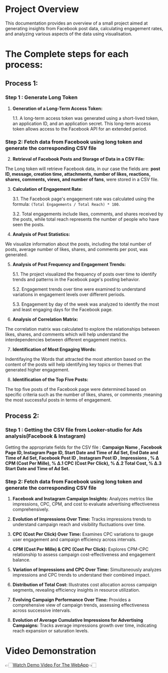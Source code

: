 # Project Overview

This documentation provides an overview of a small project aimed at generating insights from Facebook post data, calculating engagement rates, and analyzing various aspects of the data using visualisation.
# The Complete steps for each process:

## Process 1:
### Step 1 : Generate Long Token

1. **Generation of a Long-Term Access Token:**
   
   1.1. A long-term access token was generated using a short-lived token, an application ID, and an application secret. This long-term access token allows access to the Facebook API for an extended period.
### Step 2: Fetch data from Facebook using long token and generate the corresponding CSV file
2. **Retrieval of Facebook Posts and Storage of Data in a CSV File:**

The Long token will retrieve Facebook data, in our case the fields are: **post ID, message, creation time, attachments, number of likes, reactions, shares, comments, views, and number of fans**, were stored in a CSV file.

3. **Calculation of Engagement Rate:**
   
   3.1. The Facebook page's engagement rate was calculated using the formula: `(Total Engagements / Total Reach) * 100`.
   
   3.2. Total engagements include likes, comments, and shares received by the posts, while total reach represents the number of people who have seen the posts.

4. **Analysis of Post Statistics:**
   
  We visualize information about the posts, including the total number of posts, average number of likes, shares, and comments per post, was generated.
   
5. **Analysis of Post Frequency and Engagement Trends:**
   
   5.1. The project visualized the frequency of posts over time to identify trends and patterns in the Facebook page's posting behavior.
   
   5.2. Engagement trends over time were examined to understand variations in engagement levels over different periods.
   
   5.3. Engagement by day of the week was analyzed to identify the most and least engaging days for the Facebook page.

6. **Analysis of Correlation Matrix:**
    
The correlation matrix was calculated to explore the relationships between likes, shares, and comments which will help understand the interdependencies between different engagement metrics.

7. **Identification of Most Engaging Words:**
    
Indentifaying the Words that attracted the most attention based on the content of the posts will help identifying key topics or themes that generated higher engagement.

8. **Identification of the Top Five Posts:**
    
The top five posts of the Facebook page were determined based on specific criteria such as the number of likes, shares, or comments ;meaning the most successful posts in terms of engagement.
## Process 2:
### Step 1 : Getting the CSV file from Looker-studio for Ads analysis(Facebook & Instagram)
Getting the appropriate fields for the CSV file : **Campaign Name , Facebook Page ID, Instagram Page ID, Start Date and Time of Ad Set, End Date and Time of Ad Set, Facebook Post ID , Instagram Post ID , Impressions , % Δ CPM (Cost Per Mille), % Δ.1 CPC (Cost Per Click), % Δ.2 Total Cost, % Δ.3 Start Date and Time of Ad Set.**

### Step 2: Fetch data from Facebook using long token and generate the corresponding CSV file

1. **Facebook and Instagram Campaign Insights:**
   Analyzes metrics like impressions, CPC, CPM, and cost to evaluate advertising effectiveness comprehensively.

2. **Evolution of Impressions Over Time:**
   Tracks impressions trends to understand campaign reach and visibility fluctuations over time.

3. **CPC (Cost Per Click) Over Time:**
   Examines CPC variations to gauge user engagement and campaign efficiency across intervals.

4. **CPM (Cost Per Mille) & CPC (Cost Per Click):**
   Explores CPM-CPC relationship to assess campaign cost-effectiveness and engagement balance.

5. **Variation of Impressions and CPC Over Time:**
   Simultaneously analyzes impressions and CPC trends to understand their combined impact.

6. **Distribution of Total Cost:**
   Illustrates cost allocation across campaign segments, revealing efficiency insights in resource utilization.

7. **Evolving Campaign Performance Over Time:**
   Provides a comprehensive view of campaign trends, assessing effectiveness across successive intervals.

8. **Evolution of Average Cumulative Impressions for Advertising Campaigns:**
   Tracks average impressions growth over time, indicating reach expansion or saturation levels.

# Video Demonstration

👉🏻[Watch Demo Video For The WebApp](https://www.youtube.com/watch?v=OEIvDY33yss)👈🏻


